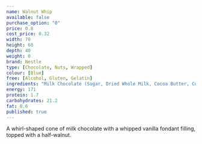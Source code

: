 ```yaml
---
name: Walnut Whip
available: false
purchase_option: "0"
price: 0.8
cost_price: 0.32
width: 70
height: 60
depth: 40
weight: 0
brand: Nestle
type: [Chocolate, Nuts, Wrapped]
colour: [Blue]
free: [Alcohol, Gluten, Gelatin]
ingredients: "Milk Chocolate (Sugar, Dried Whole Milk, Cocoa Butter, Cocoa Mass, Lactose and Proteins From Whey, Whey Powder, Vegetable Fat, Emulsifier (Soy Lecithin)), Butterfat, Sugar, Walnuts 5%, Glucose Syrup, Glucose-Fructose Syrup, Dried Egg White, Humectant (Glycerol, Flavouring, Tartaric Acid)"
energy: 171
protein: 1.7
carbohydrates: 21.2
fat: 8.6
published: true
---
```

A whirl-shaped cone of milk chocolate with a whipped vanilla fondant filling, topped with a half-walnut.